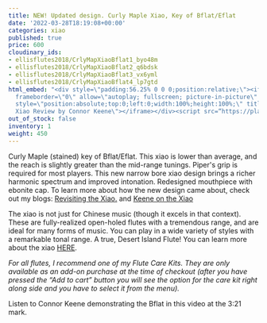 ```yaml
---
title: NEW! Updated design. Curly Maple Xiao, Key of Bflat/Eflat
date: '2022-03-28T18:19:08+00:00'
categories: xiao
published: true
price: 600
cloudinary_ids:
- ellisflutes2018/CrlyMapXiaoBflat1_byo48m
- ellisflutes2018/CrlyMapXiaoBflat2_q6bdsk
- ellisflutes2018/CrlyMapXiaoBflat3_vx6yml
- ellisflutes2018/CrlyMapXiaoBflat4_lp7gtd
html_embed: "<div style=\"padding:56.25% 0 0 0;position:relative;\"><iframe src=\"https://player.vimeo.com/video/674841764?h=2e5faad0ea&amp;badge=0&amp;autopause=0&amp;player_id=0&amp;app_id=58479\"
  frameborder=\"0\" allow=\"autoplay; fullscreen; picture-in-picture\" allowfullscreen
  style=\"position:absolute;top:0;left:0;width:100%;height:100%;\" title=\"The Ultimate
  Xiao Review by Connor Keene\"></iframe></div><script src=“https://player.vimeo.com/api/player.js”></script>\r\n"
out_of_stock: false
inventory: 1
weight: 450
---
```


 Curly Maple (stained) key of Bflat/Eflat.  This xiao is lower than average, and the reach is slightly greater than the mid-range tunings.  Piper's grip is required for most players. This new narrow bore xiao design brings a richer harmonic spectrum and improved intonation.  Redesigned mouthpiece with ebonite cap.  To learn more about how the new design came about, check out my blogs: [Revisiting the Xiao.](https://www.ellisflutes.com/blog/revisiting-the-xiao) and [Keene on the Xiao](https://www.ellisflutes.com/blog/keene-on-the-xiao)

The xiao is not just for Chinese music (though it excels in that context).  These are fully-realized open-holed flutes with a tremendous range, and are ideal for many forms of music.  You can play in a wide variety of styles with a remarkable tonal range.  A true, Desert Island Flute!  You can learn more about the xiao [HERE](https://www.ellisflutes.com/world-flutes/xiao).

*For all flutes, I recommend one of my Flute Care Kits. They are only available as an add-on purchase at the time of checkout (after you have pressed the “Add to cart” button you will see the option for the care kit right along side and you have to select it from the menu).*

Listen to Connor Keene demonstrating the Bflat in this video at the 3:21 mark.
